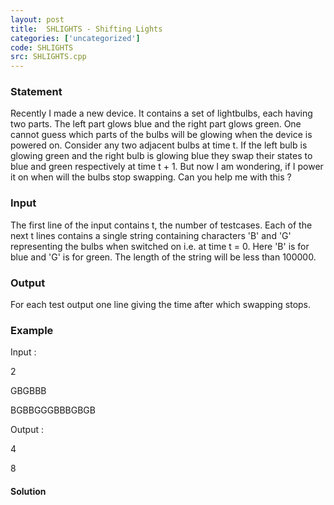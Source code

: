 ```yaml
---
layout: post
title:  SHLIGHTS - Shifting Lights
categories: ['uncategorized']
code: SHLIGHTS
src: SHLIGHTS.cpp
---
```


### **Statement**

Recently I made a new device. It contains a set of lightbulbs, each having two
parts. The left part glows blue and the right part glows green. One cannot
guess which parts of the bulbs will be glowing when the device is powered on.
Consider any two adjacent bulbs at time t. If the left bulb is glowing green
and the right bulb is glowing blue they swap their states to blue and green
respectively at time t + 1. But now I am wondering, if I power it on when will
the bulbs stop swapping. Can you help me with this ?

### Input

The first line of the input contains t, the number of testcases. Each of the
next t lines contains a single string containing characters 'B' and 'G'
representing the bulbs when switched on i.e. at time t = 0. Here 'B' is for
blue and 'G' is for green. The length of the string will be less than 100000.

### Output

For each test output one line giving the time after which swapping stops.

### Example

Input :

2

GBGBBB

BGBBGGGBBBGBGB

Output :

4

8  



#### **Solution**



